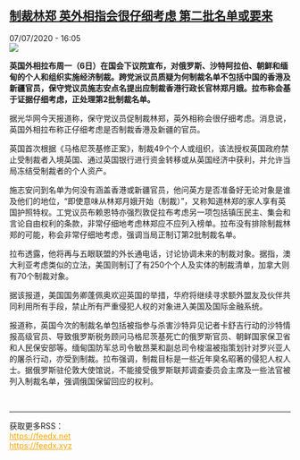 <!--1594133805000-->
[制裁林郑 英外相指会很仔细考虑 第二批名单或要来](http://www.rfi.fr//cn/%E4%B8%AD%E5%9B%BD/20200707-%E5%88%B6%E8%A3%81%E6%9E%97%E9%83%91-%E8%8B%B1%E5%A4%96%E7%9B%B8%E6%8C%87%E4%BC%9A%E5%BE%88%E4%BB%94%E7%BB%86%E8%80%83%E8%99%91-%E7%AC%AC%E4%BA%8C%E6%89%B9%E5%90%8D%E5%8D%95%E8%A6%81%E6%9D%A5)
------

<div>07/07/2020 - 16:05</div><img src="https://s.rfi.fr/media/display/c29323e6-c02f-11ea-96ac-005056bff430/w:310/p:16x9/AP20189116842161.jpg"><p><strong>英国外相拉布周一（6日）在国会下议院宣布，对俄罗斯、沙特阿拉伯、朝鲜和缅甸的个人和组织实施经济制裁。跨党派议员质疑为何制裁名单不包括中国的香港及新疆官员，保守党议员施志安点名提出应制裁香港行政长官林郑月娥。拉布称会基于证据仔细考虑，正处理第2批制裁名单。</strong></p><div class="t-content__body u-clearfix"><div class="m-interstitial"></div><p>据光华网今天报道称，保守党议员促制裁林郑，英外相称会很仔细考虑。消息说，英国外相拉布称正仔细考虑是否制裁香港及新疆的官员。</p><p>英国首次根据《马格尼茨基修正案》，制裁49个个人或组织，该法授权英国政府禁止受制裁者入境英国、通过英国银行进行资金转移或从英国经济中获利，并允许当局冻结受制裁者的个人资产。</p><p>施志安问到名单为何没有涵盖香港或新疆官员，他问英方是否准备好无论对象是谁及他们的地位，“即使意味从林郑月娥开始（制裁）”，又称知道林郑的家人享有英国护照特权。工党议员布赖恩特亦强烈敦促拉布考虑另一项包括镇压民主、集会和言论自由权利的条款，非常仔细地考虑林郑应不应列入榜单。拉布没有排除制裁林郑的可能，称会非常仔细地考虑，强调当局正制订第2批制裁名单。</p><p>拉布透露，他将再与五眼联盟的外长通电话，讨论协调未来的制裁对象。据指，澳大利亚考虑类似的立法，美国则制订了有250个个人及实体的制裁清单，加拿大则有70个制裁对象。</p><p>据该报道，美国国务卿蓬佩奥欢迎英国的举措，华府将继续寻求额外盟友及伙伴共同利用所有手段，禁止所有严重侵犯人权的对象进入美国及国际金融系统。</p><p>报道称，英国今次的制裁名单包括被指参与杀害沙特异见记者卡舒吉行动的沙特情报高级官员、导致俄罗斯税务顾问马格尼茨基死亡的俄罗斯官员、朝鲜国家保卫省和人民保安部等。缅甸国防军总司令敏昂莱和副总司令梭温被指策划针对罗兴亚人的屠杀行动，亦受到制裁。拉布强调，制裁目标是一些近年臭名昭著的侵犯人权人士。据俄罗斯驻伦敦大使馆说，不能接受俄罗斯联邦调查委员会主席及一些法官被列入制裁名单，强调俄国保留回应的权利。</p><div class="o-self-promo o-self-promo--nl o-self-promo--hidden" data-selfpromo-newsletter></div><div class="o-self-promo o-self-promo--app o-self-promo--hidden" data-selfpromo-app></div></div><br><hr><div>获取更多RSS：<br><a href="https://feedx.net" style="color:orange" target="_blank">https://feedx.net</a> <br><a href="https://feedx.xyz" style="color:orange" target="_blank">https://feedx.xyz</a><br></div>
